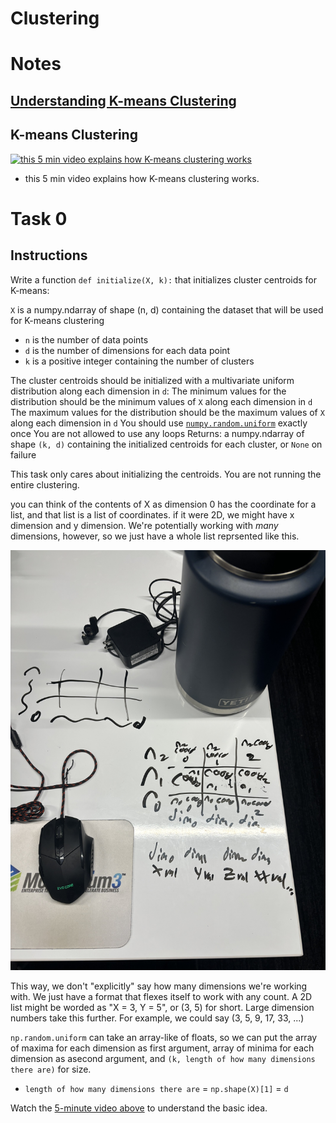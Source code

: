 # Clustering

# Notes

## [Understanding K-means Clustering](https://towardsdatascience.com/understanding-k-means-clustering-in-machine-learning-6a6e67336aa1)

## K-means Clustering

[![this 5 min video explains how K-means clustering works](http://img.youtube.com/vi/_aWzGGNrcic/0.jpg)](http://www.youtube.com/watch?v=_aWzGGNrcic)
* this 5 min video explains how K-means clustering works.

# Task 0

## Instructions

Write a function `def initialize(X, k):` that initializes cluster centroids for K-means:


`X` is a numpy.ndarray of shape (n, d) containing the dataset that will be used for K-means clustering
* `n` is the number of data points
* `d` is the number of dimensions for each data point
* `k` is a positive integer containing the number of clusters

The cluster centroids should be initialized with a multivariate uniform distribution along each dimension in `d`:
The minimum values for the distribution should be the minimum values of `X` along each dimension in `d`
The maximum values for the distribution should be the maximum values of `X` along each dimension in `d`
You should use [`numpy.random.uniform`](https://numpy.org/doc/stable/reference/random/generated/numpy.random.uniform.html) exactly once
You are not allowed to use any loops
Returns: a numpy.ndarray of shape `(k, d)` containing the initialized centroids for each cluster, or `None` on failure


This task only cares about initializing the centroids. You are not running the entire clustering.

you can think of the contents of X as dimension 0 has the coordinate for a list, and that list is a list of coordinates. if it were 2D, we might have x dimension and y dimension. We're potentially working with *many* dimensions, however, so we just have a whole list reprsented like this.

![example of 3 dimensional lists](./images/clustering%20-%20task%200%20-%20coords.jpg)

This way, we don't "explicitly" say how many dimensions we're working with. We just have a format that flexes itself to work with any count. A 2D list might be worded as "X = 3, Y = 5", or (3, 5) for short. Large dimension numbers take this further. For example, we could say (3, 5, 9, 17, 33, ...)

`np.random.uniform` can take an array-like of floats, so we can put the array of maxima for each dimension as first argument, array of minima for each dimension as asecond argument, and `(k, length of how many dimensions there are)` for size.
* `length of how many dimensions there are` = `np.shape(X)[1]` = `d`


Watch the [5-minute video above](#k-means-clustering) to understand the basic idea.
